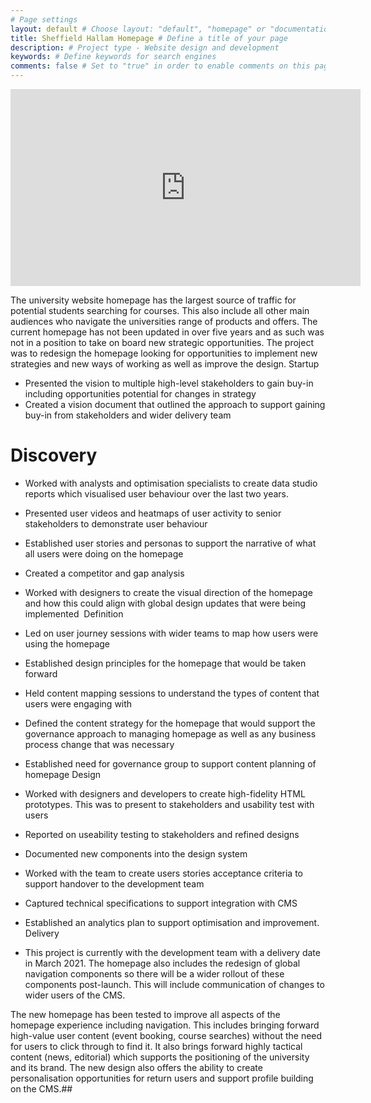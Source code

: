 ```yaml
---
# Page settings
layout: default # Choose layout: "default", "homepage" or "documentation-archive"
title: Sheffield Hallam Homepage # Define a title of your page
description: # Project type - Website design and development
keywords: # Define keywords for search engines
comments: false # Set to "true" in order to enable comments on this page. Make sure you properly setup "disqus_forum_shortname" variable in "_config.yml"
---
```


<iframe width="560" height="315" src="https://www.youtube.com/embed/8RFDPC_Fsnc" title="YouTube video player" frameborder="0" allow="accelerometer; autoplay; clipboard-write; encrypted-media; gyroscope; picture-in-picture" allowfullscreen></iframe>

The university website homepage has the largest source of traffic for potential students searching for courses. This also include all other main audiences who navigate the universities range of products and offers. The current homepage has not been updated in over five years and as such was not in a position to take on board new strategic opportunities. The project was to redesign the homepage looking for opportunities to implement new strategies and new ways of working as well as improve the design.
Startup

- Presented the vision to multiple high-level stakeholders to gain buy-in including opportunities potential for changes in strategy 
- Created a vision document that outlined the approach to support gaining buy-in from stakeholders and wider delivery team

# Discovery

- Worked with analysts and optimisation specialists to create data studio reports which visualised user behaviour over the last two years.
- Presented user videos and heatmaps of user activity to senior stakeholders to demonstrate user behaviour
- Established user stories and personas to support the narrative of what all users were doing on the homepage
- Created a competitor and gap analysis 
- Worked with designers to create the visual direction of the homepage and how this could align with global design updates that were being implemented 
Definition

- Led on user journey sessions with wider teams to map how users were using the homepage
- Established design principles for the homepage that would be taken forward
- Held content mapping sessions to understand the types of content that users were engaging with
- Defined the content strategy for the homepage that would support the governance approach to managing homepage as well as any business process change that was necessary
- Established need for governance group to support content planning of homepage
Design

- Worked with designers and developers to create high-fidelity HTML prototypes. This was to present to stakeholders and usability test with users
- Reported on useability testing to stakeholders and refined designs
- Documented new components into the design system 
- Worked with the team to create users stories acceptance criteria to support handover to the development team
- Captured technical specifications to support integration with CMS
- Established an analytics plan to support optimisation and improvement. 
Delivery

- This project is currently with the development team with a delivery date in March 2021. The homepage also includes the redesign of global navigation components so there will be a wider rollout of these components post-launch. This will include communication of changes to wider users of the CMS.

The new homepage has been tested to improve all aspects of the homepage experience including navigation. This includes bringing forward high-value user content (event booking, course searches) without the need for users to click through to find it. It also brings forward highly tactical content (news, editorial) which supports the positioning of the university and its brand. The new design also offers the ability to create personalisation opportunities for return users and support profile building on the CMS.##


